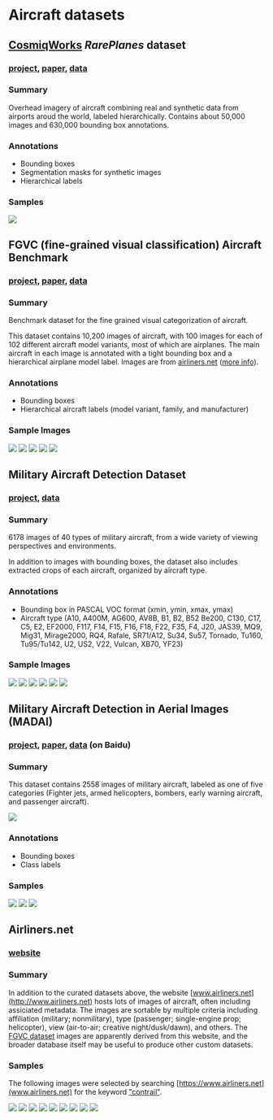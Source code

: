 # Aircraft datasets
## [CosmiqWorks](https://www.cosmiqworks.org/) *RarePlanes* dataset

### [project](https://www.iqt.org/library/the-rareplanes-dataset), [paper](https://arxiv.org/abs/2006.02963), [data](https://www.cosmiqworks.org/rareplanes-public-user-guide/)

### Summary
Overhead imagery of aircraft combining real and synthetic data from airports aroud the world, labeled hierarchically. Contains about 50,000 images and 630,000 bounding box annotations.

### Annotations
- Bounding boxes
- Segmentation masks for synthetic images
- Hierarchical labels

### Samples
![](doc/rareplanes/rareplanes.jpg)


## FGVC (fine-grained visual classification) Aircraft Benchmark
### [project](https://www.robots.ox.ac.uk/~vgg/data/fgvc-aircraft/), [paper](https://arxiv.org/abs/1306.5151), [data](https://www.robots.ox.ac.uk/~vgg/data/fgvc-aircraft/archives/fgvc-aircraft-2013b.tar.gz)

### Summary

Benchmark dataset for the fine grained visual categorization of aircraft.

This dataset contains 10,200 images of aircraft, with 100 images for each of 102 different aircraft model variants, most of which are airplanes. The main aircraft in each image is annotated with a tight bounding box and a hierarchical airplane model label. Images are from [airliners.net](https://www.airliners.net) ([more info](#airlinersnet)).

### Annotations
- Bounding boxes
- Hierarchical aircraft labels (model variant, family, and manufacturer)

### Sample Images

![](doc/fgvc/fgvc_01.jpg)
![](doc/fgvc/fgvc_02.jpg)
![](doc/fgvc/fgvc_03.jpg)
![](doc/fgvc/fgvc_04.jpg)
![](doc/fgvc/fgvc_05.jpg)



## Military Aircraft Detection Dataset
### [project](https://www.kaggle.com/datasets/a2015003713/militaryaircraftdetectiondataset), [data](https://www.kaggle.com/datasets/a2015003713/militaryaircraftdetectiondataset/download)

### Summary
6178 images of 40 types of military aircraft, from a wide variety of viewing perspectives and environments.

In addition to images with bounding boxes, the dataset also includes extracted crops of each aircraft, organized by aircraft type.

### Annotations
- Bounding box in PASCAL VOC format (xmin, ymin, xmax, ymax)
- Aircraft type (A10, A400M, AG600, AV8B, B1, B2, B52 Be200, C130, C17, C5, E2, EF2000, F117, F14, F15, F16, F18, F22, F35, F4, J20, JAS39, MQ9, Mig31, Mirage2000, RQ4, Rafale, SR71/A12, Su34, Su57, Tornado, Tu160, Tu95/Tu142, U2, US2, V22, Vulcan, XB70, YF23)

### Sample Images

![](doc/madd/madd_01.jpg)
![](doc/madd/madd_02.jpg)
![](doc/madd/madd_03.jpg)
![](doc/madd/madd_04.jpg)
![](doc/madd/madd_05.jpg)
![](doc/madd/madd_06.jpg)

## Military Aircraft Detection in Aerial Images (MADAI)

### [project](https://github.com/wangyanfeng231/TransEffiDet), [paper](https://www.hindawi.com/journals/cin/2022/2262549/), [data](https://pan.baidu.com/s/11UORs4eaKKPZNscIrtbISg) (on Baidu)

### Summary
This dataset contains 2558 images of military aircraft, labeled as one of five categories (Fighter jets, armed helicopters, bombers, early warning aircraft, and passenger aircraft). 

![](doc/madai/table.png)

### Annotations
- Bounding boxes
- Class labels

### Samples
![](doc/madai/madai_01.jpg)
![](doc/madai/madai_02.jpg)
![](doc/madai/madai_03.jpg)

## Airliners.net
### [website](https://www.airliners.net/)

### Summary
In addition to the curated datasets above, the website [www.airliners.net](http://www.airliners.net) hosts lots of images of aircraft, often including assiciated metadata. The images are sortable by multiple criteria including affiliation (military; nonmilitary), type (passenger; single-engine prop; helicopter), view (air-to-air; creative night/dusk/dawn), and others. The [FGVC dataset](#fgvc-fine-grained-visual-classification-aircraft-benchmark) images are apparently derived from this website, and the broader database itself may be useful to produce other custom datasets.

### Samples
The following images were selected by searching [https://www.airliners.net](www.airliners.net) for the keyword ["contrail"](https://www.airliners.net/search?keywords=contrail).

![](doc/airliners.net/airliners_01.jpg)
![](doc/airliners.net/airliners_02.jpg)
![](doc/airliners.net/airliners_03.jpg)
![](doc/airliners.net/airliners_04.jpg)
![](doc/airliners.net/airliners_05.jpg)
![](doc/airliners.net/airliners_06.jpg)
![](doc/airliners.net/airliners_07.jpg)
![](doc/airliners.net/airliners_08.jpg)
![](doc/airliners.net/airliners_09.jpg)

